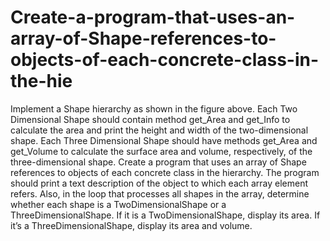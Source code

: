 # Create-a-program-that-uses-an-array-of-Shape-references-to-objects-of-each-concrete-class-in-the-hie
Implement a Shape hierarchy as shown in the figure above. Each Two Dimensional Shape should contain method get_Area and get_Info to calculate the area and print the height and width of the two-dimensional shape. Each Three Dimensional Shape should have methods get_Area and get_Volume to calculate the surface area and volume, respectively, of the three-dimensional shape. Create a program that uses an array of Shape references to objects of each concrete class in the hierarchy. The program should print a text description of the object to which each array element refers. Also, in the loop that processes all shapes in the array, determine whether each shape is a TwoDimensionalShape or a ThreeDimensionalShape. If it is a TwoDimensionalShape, display its area. If it’s a ThreeDimensionalShape, display its area and volume.
